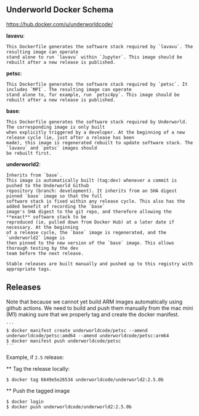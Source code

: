 Underworld Docker Schema
--------------------------------

https://hub.docker.com/u/underworldcode/

**lavavu**: 

    This Dockerfile generates the software stack required by `lavavu`. The resulting image can operate
    stand alone to run `lavavu` within `Jupyter`. This image should be rebuilt after a new release is published.  

**petsc**: 

    This Dockerfile generates the software stack required by `petsc`. It includes `MPI`. The resulting image can operate
    stand alone to, for example, run `petsc4py`. This image should be rebuilt after a new release is published.  

**base**:

    This Dockerfile generates the software stack required by Underworld. The corresponding image is only built 
    when explicitly triggered by a developer. At the beginning of a new release cycle (ie, just after a release has been
    made), this image is regenerated rebuilt to update software stack. The `lavavu` and `petsc` images should
    be rebuilt first. 
    
**underworld2**:

    Inherits from `base`.
    This image is automatically built (tag:dev) whenever a commit is pushed to the Underworld Github
    repository (branch: development). It inherits from an SHA digest pinned `base` image so that the full 
    software stack is fixed within any release cycle. This also has the added benefit of recording the `base`
    image's SHA digest to the git repo, and therefore allowing the **exact** software stack to be
    reproduced (ie, pulled down from Docker Hub) at a later date if necessary. At the beginning
    of a release cycle, the `base` image is regenerated, and the `underworld2` image is
    then pinned to the new version of the `base` image. This allows thorough testing by the dev
    team before the next release.

    Stable releases are built manually and pushed up to this registry with appropriate tags.
    
Releases
-----------

Note that because we cannot yet build ARM images automatically using github actions.
We need to build and push them manually from the mac mini (M1) making sure that we properly tag and create the docker manifest.

    ```
    $ docker manifest create underworldcode/petsc --amend underworldcode/petsc:amd64 --amend underworldcode/petsc:arm64
    $ docker manifest push underworldcode/petsc
    ```

Example, if `2.5` release:

** Tag the release locally:
```
$ docker tag 6649e5e26534 underworldcode/underworld2:2.5.0b
```
** Push the tagged image
```
$ docker login
$ docker push underworldcode/underworld2:2.5.0b
```



